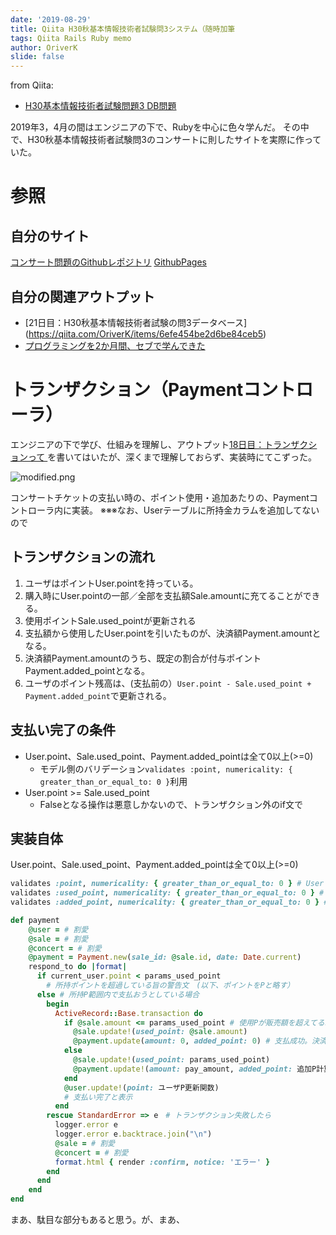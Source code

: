 ```yaml
---
date: '2019-08-29'
title: Qiita H30秋基本情報技術者試験問3システム（随時加筆
tags: Qiita Rails Ruby memo
author: OriverK
slide: false
---
```


from Qiita: 
- [H30基本情報技術者試験問題3 DB問題](https://qiita.com/OriverK/items/4e71ebd81a6ef372dcf9)

2019年3，4月の間はエンジニアの下で、Rubyを中心に色々学んだ。
その中で、H30秋基本情報技術者試験問3のコンサートに則したサイトを実際に作っていた。

# 参照
## 自分のサイト
[コンサート問題のGithubレポジトリ](https://github.com/oriverk/ConcertTicket)
[GithubPages](https://oriverk.github.io/)

## 自分の関連アウトプット
- [21日目：H30秋基本情報技術者試験の問3データベース]
(https://qiita.com/OriverK/items/6efe454be2d6be84ceb5)
- [プログラミングを2か月間、セブで学んできた](https://qiita.com/OriverK/items/30d8941c7799c9aa6dfd)

# トランザクション（Paymentコントローラ）
エンジニアの下で学び、仕組みを理解し、アウトプット[18日目：トランザクションって
](https://qiita.com/OriverK/items/2359c9159b55c74f15d1)を書いてはいたが、深くまで理解しておらず、実装時にてこずった。

![modified.png](https://qiita-image-store.s3.ap-northeast-1.amazonaws.com/0/294402/c1332cc4-6c2d-2eb6-f212-11108f817d26.png)

コンサートチケットの支払い時の、ポイント使用・追加あたりの、Paymentコントローラ内に実装。
※※※なお、Userテーブルに所持金カラムを追加してないので

## トランザクションの流れ
1. ユーザはポイントUser.pointを持っている。
2. 購入時にUser.pointの一部／全部を支払額Sale.amountに充てることができる。
3. 使用ポイントSale.used_pointが更新される
4. 支払額から使用したUser.pointを引いたものが、決済額Payment.amountとなる。
5. 決済額Payment.amountのうち、既定の割合が付与ポイントPayment.added_pointとなる。
6. ユーザのポイント残高は、(支払前の）`User.point - Sale.used_point + Payment.added_point`で更新される。

## 支払い完了の条件
- User.point、Sale.used_point、Payment.added_pointは全て0以上(>=0)
    - モデル側のバリデーション`validates :point, numericality: { greater_than_or_equal_to: 0 }`利用
- User.point >= Sale.used_point
    - Falseとなる操作は悪意しかないので、トランザクション外のif文で

## 実装自体
 User.point、Sale.used_point、Payment.added_pointは全て0以上(>=0)

```rb:それぞれのモデル.rb
validates :point, numericality: { greater_than_or_equal_to: 0 } # User
validates :used_point, numericality: { greater_than_or_equal_to: 0 } # Sale
validates :added_point, numericality: { greater_than_or_equal_to: 0 } # Payment
```

```rb:users_controller.rb
def payment
    @user = # 割愛
    @sale = # 割愛
    @concert = # 割愛
    @payment = Payment.new(sale_id: @sale.id, date: Date.current)
    respond_to do |format|
      if current_user.point < params_used_point 
        # 所持ポイントを超過している旨の警告文　(以下、ポイントをPと略す）
      else # 所持P範囲内で支払おうとしている場合
        begin
          ActiveRecord::Base.transaction do
            if @sale.amount <= params_used_point # 使用Pが販売額を超えてる時。
              @sale.update!(used_point: @sale.amount)
              @payment.update(amount: 0, added_point: 0) # 支払成功。決済額が0なので、追加Pもゼロ
            else
              @sale.update!(used_point: params_used_point)
              @payment.update!(amount: pay_amount, added_point: 追加P計算関数)
            end
            @user.update!(point: ユーザP更新関数)
            # 支払い完了と表示
          end
        rescue StandardError => e　# トランザクション失敗したら
          logger.error e
          logger.error e.backtrace.join("\n")
          @sale = # 割愛
          @concert = # 割愛
          format.html { render :confirm, notice: 'エラー' }
        end
      end
    end
end
```

まあ、駄目な部分もあると思う。が、まあ、